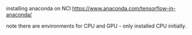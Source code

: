 installing anaconda on NCI
https://www.anaconda.com/tensorflow-in-anaconda/

note there are environments for CPU and GPU - only installed CPU initially.




